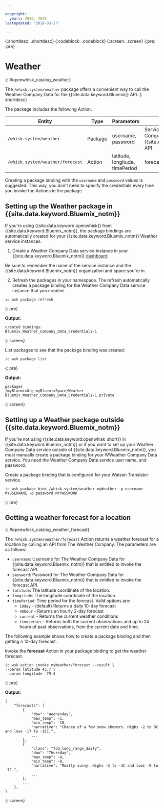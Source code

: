 ```yaml
---

copyright:
  years: 2016, 2018
lastupdated: "2018-03-27"

---
```


{:shortdesc: .shortdesc}
{:codeblock: .codeblock}
{:screen: .screen}
{:pre: .pre}

# Weather
{: #openwhisk_catalog_weather}

The `/whisk.system/weather` package offers a convenient way to call the Weather Company Data for the {{site.data.keyword.Bluemix}} API.
{: shortdesc}

The package includes the following Action.

| Entity | Type | Parameters | Description |
| --- | --- | --- | --- |
| `/whisk.system/weather` | Package | username, password | Services from the Weather Company Data for the {{site.data.keyword.Bluemix_notm}} API  |
| `/whisk.system/weather/forecast` | Action | latitude, longitude, timePeriod | forecast for specified time period|

Creating a package binding with the `username` and `password` values is suggested. This way, you don't need to specify the credentials every time you invoke the Actions in the package.

## Setting up the Weather package in {{site.data.keyword.Bluemix_notm}}

If you're using {{site.data.keyword.openwhisk}} from {{site.data.keyword.Bluemix_notm}}, the package bindings are automatically created for your {{site.data.keyword.Bluemix_notm}} Weather service instances.

1. Create a Weather Company Data service instance in your {{site.data.keyword.Bluemix_notm}} [dashboard](http://console.bluemix.net).
  
  Be sure to remember the name of the service instance and the {{site.data.keyword.Bluemix_notm}} organization and space you're in.
  
2. Refresh the packages in your namespace. The refresh automatically creates a package binding for the Weather Company Data service instance that you created.
  ```
  ic wsk package refresh
  ```
  {: pre}

  **Output:**
  ```
  created bindings:
  Bluemix_Weather_Company_Data_Credentials-1
  ```
  {: screen}

  List packages to see that the package binding was created:
  ```
  ic wsk package list
  ```
  {: pre}

  **Output:**
  ```
  packages
  /myBluemixOrg_myBluemixSpace/Weather Bluemix_Weather_Company_Data_Credentials-1 private
  ```
  {: screen}
  
## Setting up a Weather package outside {{site.data.keyword.Bluemix_notm}}

If you're not using {{site.data.keyword.openwhisk_short}} in {{site.data.keyword.Bluemix_notm}} or if you want to set up your Weather Company Data service outside of {{site.data.keyword.Bluemix_notm}}, you must manually create a package binding for your WWeather Company Data service. You need the Weather Company Data service user name, and password.

Create a package binding that is configured for your Watson Translator service.
```
ic wsk package bind /whisk.system/weather myWeather -p username MYUSERNAME -p password MYPASSWORD
```
{: pre}

## Getting a weather forecast for a location
{: #openwhisk_catalog_weather_forecast}

The `/whisk.system/weather/forecast` Action returns a weather forecast for a location by calling an API from The Weather Company. The parameters are as follows:

- `username`: Username for The Weather Company Data for {{site.data.keyword.Bluemix_notm}} that is entitled to invoke the forecast API.
- `password`: Password for The Weather Company Data for {{site.data.keyword.Bluemix_notm}} that is entitled to invoke the forecast API.
- `latitude`: The latitude coordinate of the location.
- `longitude`: The longitude coordinate of the location.
- `timePeriod`: Time period for the forecast. Valid options are:
  - `10day` - (default) Returns a daily 10-day forecast
  - `48hour` - Returns an hourly 2-day forecast
  - `current` - Returns the current weather conditions
  - `timeseries` - Returns both the current observations and up to 24 hours of past observations, from the current date and time.

The following example shows how to create a package binding and then getting a 10-day forecast.

Invoke the **forecast** Action in your package binding to get the weather forecast.
```
ic wsk action invoke myWeather/forecast --result \
--param latitude 43.7 \
--param longitude -79.4
```
{: pre}

**Output:**
```
{
    "forecasts": [
        {
            "dow": "Wednesday",
            "max_temp": -1,
            "min_temp": -16,
            "narrative": "Chance of a few snow showers. Highs -2 to 0C and lows -17 to -15C.",
            ...
        },
        {
            "class": "fod_long_range_daily",
            "dow": "Thursday",
            "max_temp": -4,
            "min_temp": -8,
            "narrative": "Mostly sunny. Highs -5 to -3C and lows -9 to -7C.",
            ...
        },
        ...
    ],
}
```
{: screen}
